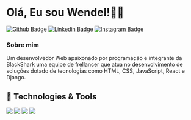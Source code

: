 # Olá, Eu sou Wendel!:diamond_shape_with_a_dot_inside::vulcan_salute:

[![Github Badge](https://img.shields.io/badge/-Github-000?style=flat-square&logo=Github&logoColor=white&link=https://github.com/wendelsilva)](https://github.com/wendelsilva)
[![Linkedin Badge](https://img.shields.io/badge/-LinkedIn-blue?style=flat-square&logo=Linkedin&logoColor=white&link=https://www.linkedin.com/in/wendel-silva-b0ba321a3/)](https://www.linkedin.com/in/wendel-silva-b0ba321a3/)
[![Instagram Badge](https://img.shields.io/badge/-Instagram-E2306C?style=flat-square&labelColor=E2306C&logo=instagram&logoColor=white&link=https://www.instagram.com/eu.wendelsilva/)](https://www.instagram.com/eu.wendelsilva/)

### Sobre mim
Um desenvolvedor Web apaixonado por programação e integrante da BlackShark uma equipe de frellancer que atua no desenvolvimento de soluções dotado de tecnologias como HTML, CSS, JavaScript, React e Django.

## 🔧 Technologies & Tools
![](https://img.shields.io/badge/OS-Linux-informational?style=flat&logo=linux&logoColor=white&color=2bbc8a)
![](https://img.shields.io/badge/Code-JavaScript-informational?style=flat&logo=javascript&logoColor=white&color=2bbc8a)
![](https://img.shields.io/badge/Code-React-informational?style=flat&logo=react&logoColor=white&color=2bbc8a)
![](https://img.shields.io/badge/Markup-HTML5-informational?style=flat&logo=html5&logoColor=white&color=2bbc8a)
